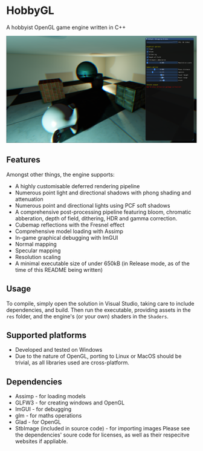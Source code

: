 # HobbyGL
A hobbyist OpenGL game engine written in C++

<img src="https://raw.githubusercontent.com/TheUltimateKerbonaut/HobbyGL/master/Screenshots/Screenshot1.png" alt="Screenshot of engine running a demo scene - it looks rather good!">

## Features
Amongst other things, the engine supports:
* A highly customisable deferred rendering pipeline
* Numerous point light and directional shadows with phong shading and attenuation
* Numerous point and directional lights using PCF soft shadows
* A comprehensive post-processing pipeline featuring bloom, chromatic abberation, depth of field, dithering, HDR and gamma correction.
* Cubemap reflections with the Fresnel effect
* Comprehensive model loading with Assimp
* In-game graphical debugging with ImGUI
* Normal mapping
* Specular mapping
* Resolution scaling
* A minimal executable size of under 650kB (in Release mode, as of the time of this README being written) 

## Usage
To compile, simply open the solution in Visual Studio, taking care to include dependencies, and build. Then run the executable, providing assets in the `res` folder, and the engine's (or your own) shaders in the `Shaders`.

## Supported platforms
* Developed and tested on Windows
* Due to the nature of OpenGL, porting to Linux or MacOS should be trivial, as all libraries used are cross-platform.

## Dependencies
* Assimp - for loading models
* GLFW3 - for creating windows and OpenGL
* ImGUI - for debugging
* glm - for maths operations
* Glad - for OpenGL
* StbImage (included in source code) - for importing images
Please see the dependencies' soure code for licenses, as well as their respecitve websites if appliable.